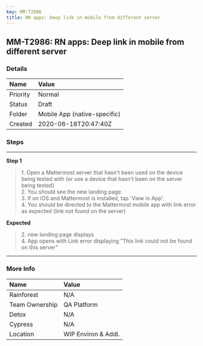```yaml
---
key: MM-T2986
title: RN apps: Deep link in mobile from different server
---
```


## MM-T2986: RN apps: Deep link in mobile from different server

### Details

| Name     | Value                        |
| :------- | :--------------------------- |
| Priority | Normal                       |
| Status   | Draft                        |
| Folder   | Mobile App (native-specific) |
| Created  | 2020-06-18T20:47:40Z         |

### Steps

<hr/>

**Step 1**

> <article>1. Open a Mattermost server that hasn't been used on the device being tested with (or use a device that hasn't been on the server being tested)<br />2. You should see the new landing page.<br />3. If on iOS and Mattermost is installed, tap 'View in App'.<br />4. You should be directed to the Mattermost mobile app with link error as expected (link not found on the server)</article>

**Expected**

> <article>2. new landing page displays<br />4. App opens with Link error displaying &quot;This link could not be found on this server&quot;</article>

<hr/>

### More Info

| Name           | Value               |
| :------------- | :------------------ |
| Rainforest     | N/A                 |
| Team Ownership | QA Platform         |
| Detox          | N/A                 |
| Cypress        | N/A                 |
| Location       | WIP Environ & Addl. |
